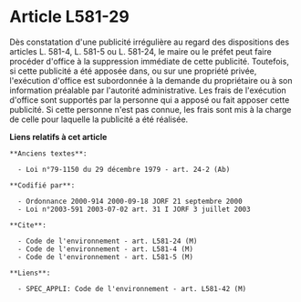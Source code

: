 # Article L581-29

Dès constatation d'une publicité irrégulière au regard des dispositions des articles L. 581-4, L. 581-5 ou L. 581-24, le
maire ou le préfet peut faire procéder d'office à la suppression immédiate de cette publicité. Toutefois, si cette publicité
a été apposée dans, ou sur une propriété privée, l'exécution d'office est subordonnée à la demande du propriétaire ou à son
information préalable par l'autorité administrative. Les frais de l'exécution d'office sont supportés par la personne qui a
apposé ou fait apposer cette publicité. Si cette personne n'est pas connue, les frais sont mis à la charge de celle pour
laquelle la publicité a été réalisée.

**Liens relatifs à cet article**

	**Anciens textes**:

	  - Loi n°79-1150 du 29 décembre 1979 - art. 24-2 (Ab)

	**Codifié par**:

	  - Ordonnance 2000-914 2000-09-18 JORF 21 septembre 2000
	  - Loi n°2003-591 2003-07-02 art. 31 I JORF 3 juillet 2003

	**Cite**:

	  - Code de l'environnement - art. L581-24 (M)
	  - Code de l'environnement - art. L581-4 (M)
	  - Code de l'environnement - art. L581-5 (M)

	**Liens**:

	  - SPEC_APPLI: Code de l'environnement - art. L581-42 (M)
